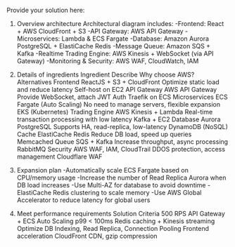 Provide your solution here:
1. Overview architecture
Architectural diagram includes:
-Frontend: React + AWS CloudFront + S3
-API Gateway: AWS API Gateway
-Microservices: Lambda & ECS Fargate
-Database: Amazon Aurora PostgreSQL + ElastiCache Redis
-Message Queue: Amazon SQS + Kafka
-Realtime Trading Engine: AWS Kinesis + WebSocket (via API Gateway)
-Monitoring & Security: AWS WAF, CloudWatch, IAM


2. Details of ingredients
Ingredient	        Describe	                    Why choose AWS?	                                        Alternatives
Frontend	        ReactJS + S3 + CloudFront	    Optimize static load and reduce latency	                Self-host on EC2
API Gateway	AWS     API Gateway	                    Provide WebSocket, attach JWT Auth	                    Traefik on ECS
Microservices	    ECS Fargate (Auto Scaling)	    No need to manage servers, flexible expansion	        EKS (Kubernetes)
Trading Engine	    AWS Kinesis + Lambda	        Real-time transaction processing with low latency	    Kafka + EC2
Database	        Aurora PostgreSQL	            Supports HA, read-replica, low-latency	                DynamoDB (NoSQL)
Cache	            ElastiCache Redis	            Reduce DB load, speed up queries	                    Memcached
Queue	            SQS + Kafka	                    Increase throughput, async processing	                RabbitMQ
Security	        AWS WAF, IAM, CloudTrail	    DDOS protection, access management	                    Cloudflare WAF


3. Expansion plan
-Automatically scale ECS Fargate based on CPU/memory usage
-Increase the number of Read Replica Aurora when DB load increases
-Use Multi-AZ for database to avoid downtime
-ElastiCache Redis clustering to scale memory
-Use AWS Global Accelerator to reduce latency for global users


4. Meet performance requirements
Solution                    Criteria
500 RPS                     API Gateway + ECS Auto Scaling
p99 < 100ms                 Redis caching + Kinesis streaming
Optimize DB                 Indexing, Read Replica, Connection Pooling
Frontend acceleration       CloudFront CDN, gzip compression